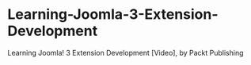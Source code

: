 # Learning-Joomla-3-Extension-Development
Learning Joomla! 3 Extension Development [Video], by Packt Publishing
